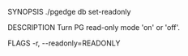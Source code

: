 
SYNOPSIS
    ./pgedge db set-readonly <flags>

DESCRIPTION
    Turn PG read-only mode 'on' or 'off'.

FLAGS
    -r, --readonly=READONLY
    
    
